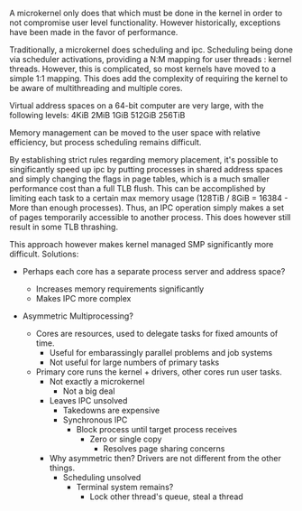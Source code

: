 A microkernel only does that which must be done in the kernel in order to not compromise user level functionality. However historically, exceptions have been made in the favor of performance.

Traditionally, a microkernel does scheduling and ipc. Scheduling being done via scheduler activations, providing a N:M mapping for user threads : kernel threads.  However, this is complicated, so most kernels have moved to a simple 1:1 mapping. This does add the complexity of requiring the kernel to be aware of multithreading and multiple cores.

Virtual address spaces on a 64-bit computer are very large, with the following levels:
4KiB
2MiB
1GiB
512GiB
256TiB

Memory management can be moved to the user space with relative efficiency, but process scheduling remains difficult.

By establishing strict rules regarding memory placement, it's possible to singificantly speed up ipc by putting processes in shared address spaces and simply changing the flags in page tables, which is a much smaller performance cost than a full TLB flush. This can be accomplished by limiting each task to a certain max memory usage (128TiB / 8GiB = 16384 - More than enough processes). Thus, an IPC operation simply makes a set of pages temporarily accessible to another process. This does however still result in some TLB thrashing.


This approach however makes kernel managed SMP significantly more difficult. 
Solutions:

- Perhaps each core has a separate process server and address space? 
    - Increases memory requirements significantly
    - Makes IPC more complex

- Asymmetric Multiprocessing?
    - Cores are resources, used to delegate tasks for fixed amounts of time.
        - Useful for embarassingly parallel problems and job systems
        - Not useful for large numbers of primary tasks
    - Primary core runs the kernel + drivers, other cores run user tasks.
        - Not exactly a microkernel
            - Not a big deal
        - Leaves IPC unsolved
            - Takedowns are expensive
            - Synchronous IPC
                - Block process until target process receives
                    - Zero or single copy
                        - Resolves page sharing concerns
        - Why asymmetric then? Drivers are not different from the other things.
            - Scheduling unsolved
                - Terminal system remains?
                    - Lock other thread's queue, steal a thread